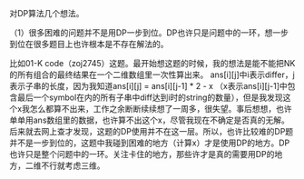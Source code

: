 对DP算法几个想法。

（1）很多困难的问题并不是用DP一步到位。DP也许只是问题中的一环，想一步到位在很多题目上也许根本是不存在解法的。

比如01-K code（zoj2745）这题。最开始想这题的时候，我的想法是能不能把NK的所有组合的最终结果在一个二维数组里一次性算出来。
ans[i][j]中i表示differ，j表示子串的长度，因为我知道ans[i][j] = ans[i][j-1] * 2 - x （x表示ans[i][j-1]中包含最后一个symbol在内的所有子串中diff达到i时的string的数量），但是我发现这个x我怎么都算不出来，工作之余断断续续想了一周多，很失望。事后想想，也许单单用ans数组里的数据，也许算不出这个x，尽管我现在不确定是否真的无解。后来就去网上查才发现，这题的DP使用并不在这一层。所以，也许比较难的DP题并不是一步到位的，这题中我碰到困难的地方（计算x）才是使用DP的地方。DP也许只是整个问题中的一环。关注卡住的地方，那些许才是真的需要用DP的地方，二维不行就考虑三维。   
